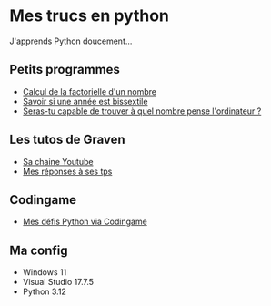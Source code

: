 # Mes trucs en python

J'apprends Python doucement...

## Petits programmes

* [Calcul de la factorielle d'un nombre](https://github.com/AlexisAmand/python/blob/master/factorielle.py)
* [Savoir si une année est bissextile](https://github.com/AlexisAmand/python/blob/master/bissextile.py)
* [Seras-tu capable de trouver à quel nombre pense l'ordinateur ?](https://github.com/AlexisAmand/python/blob/master/FindTheNumber.py)

## Les tutos de Graven

* [Sa chaine Youtube](https://www.youtube.com/@Gravenilvectuto)
* [Mes réponses à ses tps](https://github.com/AlexisAmand/python/tree/master/TP%20Graven)

## Codingame

* [Mes défis Python via Codingame](https://github.com/AlexisAmand/Mes-trucs-en-python/tree/master/Codingame)

##  Ma config

* Windows 11
* Visual Studio 17.7.5    
* Python 3.12





